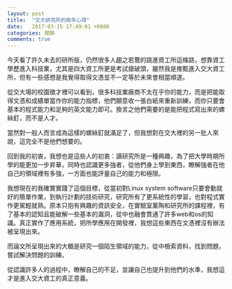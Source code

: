 ```yaml
---
layout: post
title:  "交大研究所的兩年心得"
date:   2017-03-15 17:49:01 +0800
categories: 閒聊
comments: true
---
```


今天看了許久未去的研所版，仍然很多人趨之若鶩的跳進資工所這條路，想靠資工學歷進入科技業，尤其是四大資工所更是考試搶破頭，雖然我是推甄進入交大資工所，但有一些感想是我覺得取得文憑並不一定等於未來會相當順遂。

從交大場的校園徵才裡可以看到，很多科技業廠商不太在乎你的能力，而是把能取得文憑和成績單當作你的能力指標，他們願意收一張白紙來重新訓練，而你只要會基本的程式能力和足夠的英文能力即可。換言之他們需要的是能把程式寫出來的螺絲釘，而不是人才。

當然對一般人而言成為這樣的螺絲釘就滿足了，但我想對在交大裡的另一批人來說，這完全不是他們想要的。

回到我的初衷，我想也是這些人的初衷：讀研究所是一種興趣，為了把大學時期所學的能更加一步昇華，同時也認識更多強者，從他們身上學到東西，瞭解強者在他自己的領域裡有多強，一方面也能評量自己的能力和極限。

我想現在的我確實實踐了這個目標，從當初對Linux system software只要會動就好的簡單作業，到執行計劃的技術研究，研究所有了更系統性的學習，也對程式實作更駕輕就熟。原本只抱有興趣的資訊安全，在實驗室薰陶和研究所的課程裡，有了基本的認知且能破解一些基本的漏洞，從中也融會貫通了許多web和os的知識。真正實作了應用系統，把所學應用在開發裡，我想這些東西在文憑裡沒有辦法被呈現出來。

而論文所呈現出來的大概是研究一個陌生領域的能力，從中檢索資料，找到問題，嘗試解決問題的訓練。

從認識許多人的過程中，瞭解自己的不足，並讓自己也提升到他們的水準，我想這才是進入交大資工的真正意義。
